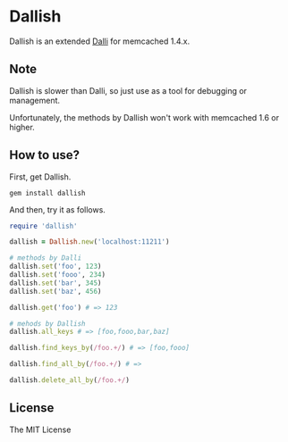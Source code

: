 # Dallish

Dallish is an extended [Dalli](https://github.com/mperham/dalli) for memcached 1.4.x.

## Note

Dallish is slower than Dalli, so just use as a tool for debugging or management.

Unfortunately, the methods by Dallish won't work with memcached 1.6 or higher.

## How to use?

First, get Dallish.

```
gem install dallish
```

And then, try it as follows.

```ruby
require 'dallish'

dallish = Dallish.new('localhost:11211')

# methods by Dalli
dallish.set('foo', 123)
dallish.set('fooo', 234)
dallish.set('bar', 345)
dallish.set('baz', 456)

dallish.get('foo') # => 123

# mehods by Dallish
dallish.all_keys # => [foo,fooo,bar,baz]

dallish.find_keys_by(/foo.+/) # => [foo,fooo]

dallish.find_all_by(/foo.+/) # => 

dallish.delete_all_by(/foo.+/)
```

## License

The MIT License


